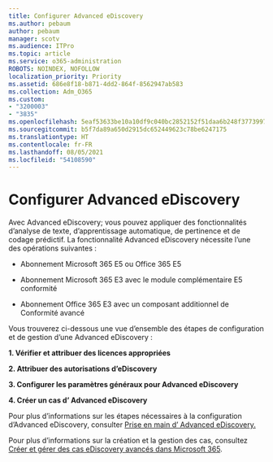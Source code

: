 ```yaml
---
title: Configurer Advanced eDiscovery
ms.author: pebaum
author: pebaum
manager: scotv
ms.audience: ITPro
ms.topic: article
ms.service: o365-administration
ROBOTS: NOINDEX, NOFOLLOW
localization_priority: Priority
ms.assetid: 686e8f18-b871-4dd2-864f-8562947ab583
ms.collection: Adm_O365
ms.custom:
- "3200003"
- "3835"
ms.openlocfilehash: 5eaf53633be10a10df9c040bc2852152f51daa6b248f3773997e203cbb6b86f7
ms.sourcegitcommit: b5f7da89a650d2915dc652449623c78be6247175
ms.translationtype: HT
ms.contentlocale: fr-FR
ms.lasthandoff: 08/05/2021
ms.locfileid: "54108590"
---
```

# <a name="set-up-advanced-ediscovery"></a>Configurer Advanced eDiscovery

Avec Advanced eDiscovery; vous pouvez appliquer des fonctionnalités d’analyse de texte, d’apprentissage automatique, de pertinence et de codage prédictif. La fonctionnalité Advanced eDiscovery nécessite l’une des opérations suivantes :

- Abonnement Microsoft 365 E5 ou Office 365 E5

- Abonnement Microsoft 365 E3 avec le module complémentaire E5 conformité

- Abonnement Office 365 E3 avec un composant additionnel de Conformité avancé

Vous trouverez ci-dessous une vue d’ensemble des étapes de configuration et de gestion d’une Advanced eDiscovery :

**1. Vérifier et attribuer des licences appropriées**

**2. Attribuer des autorisations d’eDiscovery**

**3. Configurer les paramètres généraux pour Advanced eDiscovery**

**4. Créer un cas d’ Advanced eDiscovery**

Pour plus d’informations sur les étapes nécessaires à la configuration d’Advanced eDiscovery, consulter [Prise en main d’ Advanced eDiscovery.](/microsoft-365/compliance/get-started-with-advanced-ediscovery)

Pour plus d’informations sur la création et la gestion des cas, consultez [Créer et gérer des cas eDiscovery avancés dans Microsoft 365](/microsoft-365/compliance/create-and-manage-advanced-ediscoveryv2-case).
